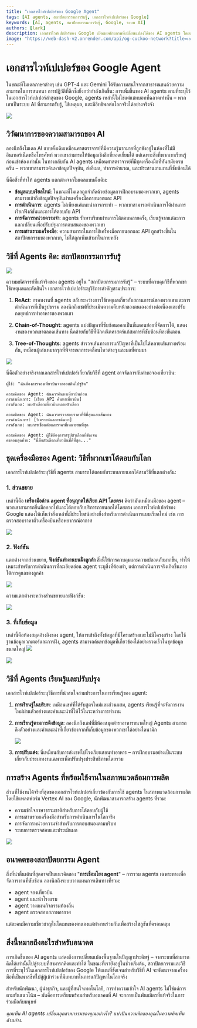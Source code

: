 ```yaml
---
title: "เอกสารไวท์เปเปอร์ของ Google Agent"
tags: [AI agents, สถาปัตยกรรมการรับรู้, เอกสารไวท์เปเปอร์ของ Google]
keywords: [AI, agents, สถาปัตยกรรมการรับรู้, Google, ระบบ AI]
authors: [lark]
description: เอกสารไวท์เปเปอร์ของ Google เปิดเผยศักยภาพที่เปลี่ยนแปลงได้ของ AI agents โดยแสดงความสามารถในการรับรู้, เหตุผล, และมีอิทธิพลต่อโลกจริง ค้นพบว่า agents เหล่านี้แตกต่างจากโมเดล AI แบบดั้งเดิมอย่างไรผ่านการเข้าถึงข้อมูลแบบเรียลไทม์, ความสามารถในการดำเนินการ, และการผสานรวมเครื่องมือ
image: "https://web-dash-v2.onrender.com/api/og-cuckoo-network?title=เอกสารไวท์เปเปอร์ของ%20Google%20Agent"
---
```


# เอกสารไวท์เปเปอร์ของ Google Agent

ในขณะที่โมเดลภาษาต่างๆ เช่น GPT-4 และ Gemini ได้รับความสนใจจากสาธารณชนด้วยความสามารถในการสนทนา การปฏิวัติที่ลึกซึ้งยิ่งกว่ากำลังเกิดขึ้น: การเพิ่มขึ้นของ AI agents ตามที่ระบุไว้ในเอกสารไวท์เปเปอร์ล่าสุดของ Google, agents เหล่านี้ไม่ใช่แค่แชทบอทที่ฉลาดเท่านั้น – พวกเขาเป็นระบบ AI ที่สามารถรับรู้, ใช้เหตุผล, และมีอิทธิพลต่อโลกจริงได้อย่างจริงจัง

![](https://web-dash-v2.onrender.com/api/og-cuckoo-network?title=เอกสารไวท์เปเปอร์ของ%20Google%20Agent)

## วิวัฒนาการของความสามารถของ AI

ลองนึกถึงโมเดล AI แบบดั้งเดิมเหมือนศาสตราจารย์ที่มีความรู้มากมายที่ถูกขังอยู่ในห้องที่ไม่มีอินเทอร์เน็ตหรือโทรศัพท์ พวกเขาสามารถให้ข้อมูลเชิงลึกที่ยอดเยี่ยมได้ แต่เฉพาะสิ่งที่พวกเขาเรียนรู้ก่อนเข้าห้องเท่านั้น ในทางกลับกัน AI agents เหมือนศาสตราจารย์ที่มีชุดเครื่องมือที่ทันสมัยครบครัน – พวกเขาสามารถค้นหาข้อมูลปัจจุบัน, ส่งอีเมล, ทำการคำนวณ, และประสานงานงานที่ซับซ้อนได้

นี่คือสิ่งที่ทำให้ agents แตกต่างจากโมเดลแบบดั้งเดิม:

- **ข้อมูลแบบเรียลไทม์**: ในขณะที่โมเดลถูกจำกัดด้วยข้อมูลการฝึกอบรมของพวกเขา, agents สามารถเข้าถึงข้อมูลปัจจุบันผ่านเครื่องมือภายนอกและ API
- **การดำเนินการ**: agents ไม่เพียงแค่แนะนำการกระทำ – พวกเขาสามารถดำเนินการได้ผ่านการเรียกฟังก์ชันและการโต้ตอบกับ API
- **การจัดการหน่วยความจำ**: agents รักษาบริบทผ่านการโต้ตอบหลายครั้ง, เรียนรู้จากแต่ละการแลกเปลี่ยนเพื่อปรับปรุงการตอบสนองของพวกเขา
- **การผสานรวมเครื่องมือ**: ความสามารถในการใช้เครื่องมือภายนอกและ API ถูกสร้างขึ้นในสถาปัตยกรรมของพวกเขา, ไม่ได้ถูกเพิ่มเข้ามาในภายหลัง

## วิธีที่ Agents คิด: สถาปัตยกรรมการรับรู้

![](https://cuckoo-network.b-cdn.net/google-agent-1-arch.webp)

ความมหัศจรรย์ที่แท้จริงของ agents อยู่ใน "สถาปัตยกรรมการรับรู้" – ระบบที่ควบคุมวิธีที่พวกเขาใช้เหตุผลและตัดสินใจ เอกสารไวท์เปเปอร์ระบุวิธีการสำคัญสามประการ:

1. **ReAct**: กรอบงานที่ agents สลับระหว่างการใช้เหตุผลเกี่ยวกับสถานการณ์ของพวกเขาและการดำเนินการที่เป็นรูปธรรม ลองนึกถึงเชฟที่ประเมินความคืบหน้าของตนเองอย่างต่อเนื่องและปรับกลยุทธ์การทำอาหารของพวกเขา

2. **Chain-of-Thought**: agents แบ่งปัญหาที่ซับซ้อนออกเป็นขั้นตอนย่อยที่จัดการได้, แสดงงานของพวกเขาตลอดเส้นทาง นี่คล้ายกับวิธีที่นักคณิตศาสตร์แก้สมการที่ซับซ้อนทีละขั้นตอน

3. **Tree-of-Thoughts**: agents สำรวจเส้นทางการแก้ปัญหาที่เป็นไปได้หลายเส้นทางพร้อมกัน, เหมือนผู้เล่นหมากรุกที่พิจารณาการเคลื่อนไหวต่างๆ และผลที่ตามมา

![](https://cuckoo-network.b-cdn.net/google-agent-2-reasoning-in-the-orchestration-layer.webp)

นี่คือตัวอย่างจริงจากเอกสารไวท์เปเปอร์เกี่ยวกับวิธีที่ agent อาจจัดการกับคำขอจองเที่ยวบิน:

```
ผู้ใช้: "ฉันต้องการจองเที่ยวบินจากออสตินไปซูริค"

ความคิดของ Agent: ฉันควรค้นหาเที่ยวบินก่อน
การดำเนินการ: [เรียก API ค้นหาเที่ยวบิน]
การสังเกต: พบตัวเลือกเที่ยวบินหลายตัวเลือก

ความคิดของ Agent: ฉันควรตรวจสอบราคาที่ดีที่สุดและเส้นทาง
การดำเนินการ: [วิเคราะห์ผลการค้นหา]
การสังเกต: พบการเชื่อมต่อและราคาที่เหมาะสมที่สุด

ความคิดของ Agent: ผู้ใช้ต้องการสรุปตัวเลือกที่ชัดเจน
คำตอบสุดท้าย: "นี่คือตัวเลือกเที่ยวบินที่ดีที่สุด..."
```

## ชุดเครื่องมือของ Agent: วิธีที่พวกเขาโต้ตอบกับโลก

เอกสารไวท์เปเปอร์ระบุวิธีที่ agents สามารถโต้ตอบกับระบบภายนอกได้สามวิธีที่แตกต่างกัน:

### 1. ส่วนขยาย

เหล่านี้คือ **เครื่องมือด้าน agent ที่อนุญาตให้เรียก API โดยตรง** คิดว่ามันเหมือนมือของ agent – พวกเขาสามารถยื่นมือออกไปและโต้ตอบกับบริการภายนอกได้โดยตรง เอกสารไวท์เปเปอร์ของ Google แสดงให้เห็นว่าสิ่งเหล่านี้มีประโยชน์อย่างยิ่งสำหรับการดำเนินการแบบเรียลไทม์ เช่น การตรวจสอบราคาตั๋วเครื่องบินหรือพยากรณ์อากาศ

![](https://cuckoo-network.b-cdn.net/google-agent-3-extension.webp)

### 2. ฟังก์ชัน
แตกต่างจากส่วนขยาย, **ฟังก์ชันทำงานบนฝั่งลูกค้า** สิ่งนี้ให้การควบคุมและความปลอดภัยมากขึ้น, ทำให้เหมาะสำหรับการดำเนินการที่ละเอียดอ่อน agent ระบุสิ่งที่ต้องทำ, แต่การดำเนินการจริงเกิดขึ้นภายใต้การดูแลของลูกค้า

![](https://cuckoo-network.b-cdn.net/google-agent-8-function.webp)

ความแตกต่างระหว่างส่วนขยายและฟังก์ชัน:

![](https://cuckoo-network.b-cdn.net/google-agent-9-diff-extensions-functions.webp)

### 3. ที่เก็บข้อมูล

เหล่านี้คือห้องสมุดอ้างอิงของ agent, ให้การเข้าถึงทั้งข้อมูลที่มีโครงสร้างและไม่มีโครงสร้าง โดยใช้ฐานข้อมูลเวกเตอร์และการฝัง, agents สามารถค้นหาข้อมูลที่เกี่ยวข้องได้อย่างรวดเร็วในชุดข้อมูลขนาดใหญ่
![](https://cuckoo-network.b-cdn.net/google-agent-4-data-store.webp)

![](https://cuckoo-network.b-cdn.net/google-agent-5-data-store-details.webp)

## วิธีที่ Agents เรียนรู้และปรับปรุง

เอกสารไวท์เปเปอร์ระบุวิธีการที่น่าสนใจสามประการในการเรียนรู้ของ agent:

1. **การเรียนรู้ในบริบท**: เหมือนเชฟที่ได้รับสูตรใหม่และส่วนผสม, agents เรียนรู้ที่จะจัดการงานใหม่ผ่านตัวอย่างและคำแนะนำที่ให้ไว้ในระหว่างการทำงาน

2. **การเรียนรู้ตามการดึงข้อมูล**: ลองนึกถึงเชฟที่มีห้องสมุดตำราอาหารขนาดใหญ่ Agents สามารถดึงตัวอย่างและคำแนะนำที่เกี่ยวข้องจากที่เก็บข้อมูลของพวกเขาได้อย่างไดนามิก

   ![](https://cuckoo-network.b-cdn.net/google-agent-6-rag-workflow.webp)

3. **การปรับแต่ง**: นี่เหมือนกับการส่งเชฟไปโรงเรียนสอนทำอาหาร – การฝึกอบรมอย่างเป็นระบบเกี่ยวกับประเภทงานเฉพาะเพื่อปรับปรุงประสิทธิภาพโดยรวม

## การสร้าง Agents ที่พร้อมใช้งานในสภาพแวดล้อมการผลิต

ส่วนที่ใช้งานได้จริงที่สุดของเอกสารไวท์เปเปอร์เกี่ยวข้องกับการใช้ agents ในสภาพแวดล้อมการผลิต โดยใช้แพลตฟอร์ม Vertex AI ของ Google, นักพัฒนาสามารถสร้าง agents ที่รวม:

- ความเข้าใจภาษาธรรมชาติสำหรับการโต้ตอบกับผู้ใช้
- การผสานรวมเครื่องมือสำหรับการดำเนินการในโลกจริง
- การจัดการหน่วยความจำสำหรับการตอบสนองตามบริบท
- ระบบการตรวจสอบและประเมินผล

![](https://cuckoo-network.b-cdn.net/google-agent-7-e2e-built-with-vertex.webp)

## อนาคตของสถาปัตยกรรม Agent

สิ่งที่น่าตื่นเต้นที่สุดอาจเป็นแนวคิดของ "**การเชื่อมโยง agent**" – การรวม agents เฉพาะทางเพื่อจัดการงานที่ซับซ้อน ลองนึกถึงระบบวางแผนการเดินทางที่รวม:

- agent จองเที่ยวบิน
- agent แนะนำโรงแรม
- agent วางแผนกิจกรรมท้องถิ่น
- agent ตรวจสอบสภาพอากาศ

แต่ละคนมีความเชี่ยวชาญในโดเมนของตนเองแต่ทำงานร่วมกันเพื่อสร้างโซลูชันที่ครอบคลุม

## สิ่งนี้หมายถึงอะไรสำหรับอนาคต

การเกิดขึ้นของ AI agents แสดงถึงการเปลี่ยนแปลงพื้นฐานในปัญญาประดิษฐ์ – จากระบบที่สามารถคิดได้เท่านั้นไปสู่ระบบที่สามารถคิดและทำได้ ในขณะที่เรายังอยู่ในช่วงเริ่มต้น, สถาปัตยกรรมและวิธีการที่ระบุไว้ในเอกสารไวท์เปเปอร์ของ Google ให้แผนที่ชัดเจนสำหรับวิธีที่ AI จะพัฒนาจากเครื่องมือที่เป็นพาสซีฟไปสู่ผู้เข้าร่วมที่มีบทบาทในการแก้ปัญหาในโลกจริง

สำหรับนักพัฒนา, ผู้นำธุรกิจ, และผู้ที่สนใจเทคโนโลยี, การทำความเข้าใจ AI agents ไม่ใช่แค่การตามทันแนวโน้ม – มันคือการเตรียมพร้อมสำหรับอนาคตที่ AI จะกลายเป็นพันธมิตรที่แท้จริงในการร่วมมือกับมนุษย์

*คุณเห็น AI agents เปลี่ยนอุตสาหกรรมของคุณอย่างไร? แบ่งปันความคิดของคุณในความคิดเห็นด้านล่าง.*